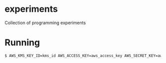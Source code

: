 # experiments

Collection of programming experiments

# Running

```sh
$ AWS_KMS_KEY_ID=kms_id AWS_ACCESS_KEY=aws_access_key AWS_SECRET_KEY=aws_secret_key go run main.go
```